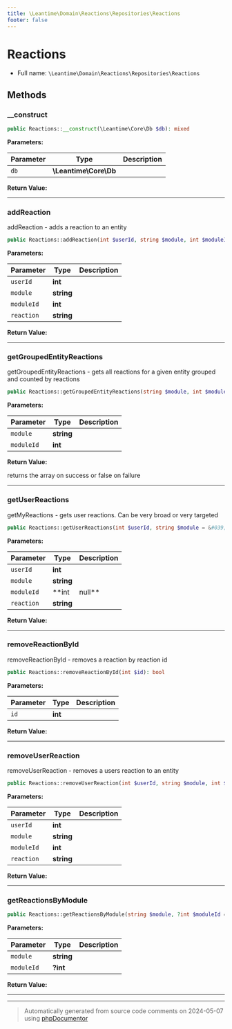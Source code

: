 ```yaml
---
title: \Leantime\Domain\Reactions\Repositories\Reactions
footer: false
---
```


# Reactions





* Full name: `\Leantime\Domain\Reactions\Repositories\Reactions`



## Methods

### __construct



```php
public Reactions::__construct(\Leantime\Core\Db $db): mixed
```








**Parameters:**

| Parameter | Type | Description |
|-----------|------|-------------|
| `db` | **\Leantime\Core\Db** |  |


**Return Value:**





---
### addReaction

addReaction - adds a reaction to an entity

```php
public Reactions::addReaction(int $userId, string $module, int $moduleId, string $reaction): bool
```








**Parameters:**

| Parameter | Type | Description |
|-----------|------|-------------|
| `userId` | **int** |  |
| `module` | **string** |  |
| `moduleId` | **int** |  |
| `reaction` | **string** |  |


**Return Value:**





---
### getGroupedEntityReactions

getGroupedEntityReactions - gets all reactions for a given entity grouped and counted by reactions

```php
public Reactions::getGroupedEntityReactions(string $module, int $moduleId): array|bool
```








**Parameters:**

| Parameter | Type | Description |
|-----------|------|-------------|
| `module` | **string** |  |
| `moduleId` | **int** |  |


**Return Value:**

returns the array on success or false on failure



---
### getUserReactions

getMyReactions - gets user reactions. Can be very broad or very targeted

```php
public Reactions::getUserReactions(int $userId, string $module = &#039;&#039;, int|null $moduleId = null, string $reaction = &#039;&#039;): array|false
```








**Parameters:**

| Parameter | Type | Description |
|-----------|------|-------------|
| `userId` | **int** |  |
| `module` | **string** |  |
| `moduleId` | **int|null** |  |
| `reaction` | **string** |  |


**Return Value:**





---
### removeReactionById

removeReactionById - removes a reaction by reaction id

```php
public Reactions::removeReactionById(int $id): bool
```








**Parameters:**

| Parameter | Type | Description |
|-----------|------|-------------|
| `id` | **int** |  |


**Return Value:**





---
### removeUserReaction

removeUserReaction - removes a users reaction to an entity

```php
public Reactions::removeUserReaction(int $userId, string $module, int $moduleId, string $reaction): bool
```








**Parameters:**

| Parameter | Type | Description |
|-----------|------|-------------|
| `userId` | **int** |  |
| `module` | **string** |  |
| `moduleId` | **int** |  |
| `reaction` | **string** |  |


**Return Value:**





---
### getReactionsByModule



```php
public Reactions::getReactionsByModule(string $module, ?int $moduleId = null): array|false
```








**Parameters:**

| Parameter | Type | Description |
|-----------|------|-------------|
| `module` | **string** |  |
| `moduleId` | **?int** |  |


**Return Value:**





---


---
> Automatically generated from source code comments on 2024-05-07 using [phpDocumentor](http://www.phpdoc.org/)
